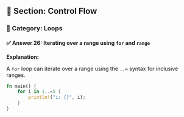 ## 📘 Section: Control Flow  
### 🔹 Category: Loops  
#### ✅ Answer 26: Iterating over a range using `for` and `range`

**Explanation:**

A `for` loop can iterate over a range using the `..=` syntax for inclusive ranges.

```rust
fn main() {
    for i in 1..=5 {
        println!("i: {}", i);
    }
}
```
